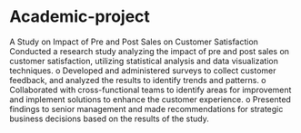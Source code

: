 # Academic-project
A Study on Impact of Pre and Post Sales on Customer Satisfaction
Conducted a research study analyzing the impact of pre and post sales on customer satisfaction, utilizing statistical analysis and data visualization techniques.
o	Developed and administered surveys to collect customer feedback, and analyzed the results to identify trends and patterns.
o	Collaborated with cross-functional teams to identify areas for improvement and implement solutions to enhance the customer experience.
o	Presented findings to senior management and made recommendations for strategic business decisions based on the results of the study.

